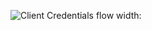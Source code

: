 ![Client Credentials flow width:](/img/oauth_client_creds_flow.png "Flowchart that displays the back and forth between the resource owner, authorization server, and resource server for Client Credentials flow")